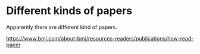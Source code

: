 # Different kinds of papers

Apparently there are different kind of papers.

https://www.bmj.com/about-bmj/resources-readers/publications/how-read-paper